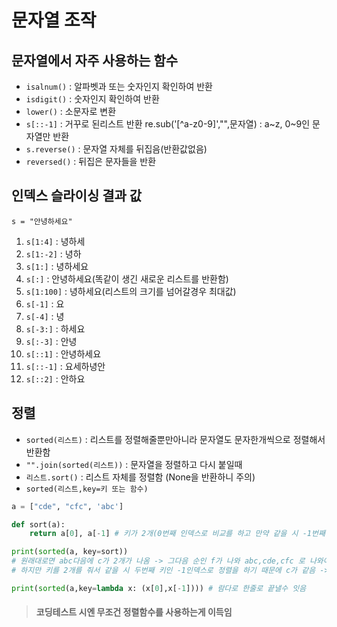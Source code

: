 # 문자열 조작

## 문자열에서 자주 사용하는 함수
- `isalnum()` : 알파벳과 또는 숫자인지 확인하여 반환
- `isdigit()` : 숫자인지 확인하여 반환
- `lower()` : 소문자로 변환 
- `s[::-1]` : 거꾸로 된리스트 반환 re.sub('[^a-z0-9]',"",문자열) : a~z, 0~9인 문자열만 반환
- `s.reverse()` : 문자열 자체를 뒤집음(반환값없음)
- `reversed()` : 뒤집은 문자들을 반환
## 인덱스 슬라이싱 결과 값
`s = "안녕하세요"`
1. `s[1:4]` : 녕하세
2. `s[1:-2]` : 녕하
3. `s[1:]` : 녕하세요
4. `s[:]` : 안녕하세요(똑같이 생긴 새로운 리스트를 반환함)
5. `s[1:100]` : 녕하세요(리스트의 크기를 넘어갈경우 최대값)
6. `s[-1]` : 요
7. `s[-4]` : 녕
8. `s[-3:]` : 하세요
9. `s[:-3]` : 안녕
10. `s[::1]` : 안녕하세요
11. `s[::-1]` : 요세하녕안
12. `s[::2]` : 안하요
## 정렬
- `sorted(리스트)` : 리스트를 정렬해줄뿐만아니라 문자열도 문자한개씩으로 정렬해서 반환함
- `"".join(sorted(리스트))` : 문자열을 정렬하고 다시 붙일때
- `리스트.sort()` : 리스트 자체를 정렬함 (None을 반환하니 주의)
- `sorted(리스트,key=키 또는 함수)`

```python
a = ["cde", "cfc", 'abc']

def sort(a):
    return a[0], a[-1] # 키가 2개(0번째 인덱스로 비교를 하고 만약 같을 시 -1번째 인덱스로 비교)

print(sorted(a, key=sort))
# 원래대로면 abc다음에 c가 2개가 나옴 -> 그다음 순인 f가 나와 abc,cde,cfc 로 나와야함
# 하지만 키를 2개를 줘서 같을 시 두번째 키인 -1인덱스로 정렬을 하기 때문에 c가 같음 -> 다음을 비교하는게 아닌 -1인덱스 비교를 해서 abc,cfc,cde가 됨

print(sorted(a,key=lambda x: (x[0],x[-1]))) # 람다로 한줄로 끝낼수 잇음

```
>#### 코딩테스트 시엔 무조건 정렬함수를 사용하는게 이득임


